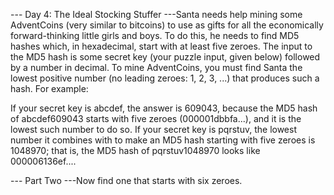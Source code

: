 --- Day 4: The Ideal Stocking Stuffer ---Santa needs help mining some AdventCoins (very similar to bitcoins) to use as gifts for all the economically forward-thinking little girls and boys.
To do this, he needs to find MD5 hashes which, in hexadecimal, start with at least five zeroes.  The input to the MD5 hash is some secret key (your puzzle input, given below) followed by a number in decimal. To mine AdventCoins, you must find Santa the lowest positive number (no leading zeroes: 1, 2, 3, ...) that produces such a hash.
For example:

If your secret key is abcdef, the answer is 609043, because the MD5 hash of abcdef609043 starts with five zeroes (000001dbbfa...), and it is the lowest such number to do so.
If your secret key is pqrstuv, the lowest number it combines with to make an MD5 hash starting with five zeroes is 1048970; that is, the MD5 hash of pqrstuv1048970 looks like 000006136ef....

--- Part Two ---Now find one that starts with six zeroes.
